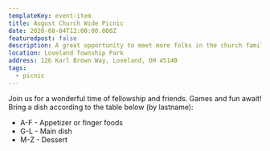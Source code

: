 ```yaml
---
templateKey: event-item
title: August Church Wide Picnic
date: 2020-08-04T12:00:00.000Z
featuredpost: false
description: A great opportunity to meet more folks in the church family
location: Loveland Township Park
address: 126 Karl Brown Way, Loveland, OH 45140
tags:
  - picnic
---
```


Join us for a wonderful time of fellowship and friends. Games and fun await! Bring a dish according to the table below (by lastname):

- A-F - Appetizer or finger foods
- G-L - Main dish
- M-Z - Dessert
